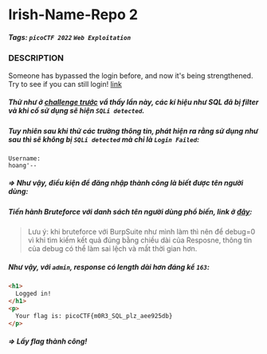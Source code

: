 # Irish-Name-Repo 2
##### Tags: `picoCTF 2022` `Web Exploitation`
### DESCRIPTION
Someone has bypassed the login before, and now it's being strengthened. Try to see if you can still login! [link](https://jupiter.challenges.picoctf.org/problem/64649/)
##### Thử như ở [challenge trước](https://github.com/WildSaul/PicoCTF_Practice_Writeup/blob/main/Web%20Exploitation/Irish-Name-Repo-full/Irish-Name-Repo-1.md) vầ thấy lần này, các kí hiệu như SQL đã bị filter và khi cố sử dụng sẽ hiện `SQLi detected`. 
##### Tuy nhiên sau khi thử các trường thông tin, phát hiện ra rằng sử dụng như sau thì sẽ không bị `SQLi detected` mà chỉ là `Login Failed`:
```
Username:
hoang'--
```
##### => Như vậy, điều kiện để đăng nhập thành công là biết được tên người dùng:
##### Tiến hành Bruteforce với danh sách tên người dùng phổ biến, link ở [đây](https://github.com/danielmiessler/SecLists/blob/master/Usernames/top-usernames-shortlist.txt):
> Lưu ý: khi bruteforce với BurpSuite như mình làm thì nên để debug=0 vì khi tìm kiếm kết quả đúng bằng chiều dài của Resposne, thông tin của debug có thể làm sai lệch và mất thời gian hơn.
##### Như vậy, với `admin`, response có length dài hơn đáng kể `163`:
```html
<h1>
  Logged in!
</h1>
<p>
  Your flag is: picoCTF{m0R3_SQL_plz_aee925db}
</p>
```
##### => Lấy flag thành công!
